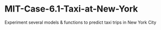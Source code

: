 # MIT-Case-6.1-Taxi-at-New-York
Experiment several models &amp; functions to predict taxi trips in New York City
